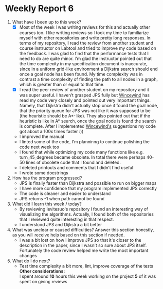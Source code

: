 # Weekly Report 6 
1. What have I been up to this week? <br />
   - [x] Most of the week I was writing reviews for this and actually other courses too. I like writing reviews so I took my time to familiarize myself with other repositories and write pretty long responses. In terms of my repository, I read the review from another student and course instructor on Labtool and tried to improve my code based on the feedback. I was glad to find that the performance tests that I need to do are quite minor. I'm glad the instructor pointed out that the time complexity in my specification document is inaccurate, since in a uniform grid-like environment a Dijkstra search should end once a goal node has been found. My time complexity was in contrast a time complexity of finding the path to all nodes in a graph, which is greater than or equal to that time.
   - [x] I read the peer review of another student on my repository and it was super useful. I haven't grasped JPS fully but [Wincewind](https://github.com/jakubgrad/Aineopintojen-harjoitusty-Algoritmit-ja-teko-ly-/issues/2) has read my code very closely and pointed out very important things. Namely, that Dijkstra didn't actually stop once it found the goal node, that the priority queue for JPS was not like it was supposed to be (the heuristic should be A*-like). They also pointed out that if the heuristic is like in A* search, once the goal node is found the search is complete. After I implemented [Wincewind's](https://github.com/jakubgrad/Aineopintojen-harjoitusty-Algoritmit-ja-teko-ly-/issues/2) suggestions my code got about a 100x times faster :))
   - I improved the manual
   - I linted some of the code, I'm planninng to continue polishing the code next week too
   - I found that while optimizing my code many functions like e.g. turn_45_degrees became obsolete. In total there were perhaps 40-50 lines of obsolete code that I found and deleted.
   - I deleted printouts and comments that I didn't find useful
   - I wrote some docstrings
2. How has the program progressed? <br />
   - JPS is finally faster than Dijkstra and possible to run on bigger maps
   - I have more confidence that my program implemented JPS correctly
   - The code is cleaner and easier to understand
   - JPS returns -1 when path cannot be found
3. What did I learn this week / today? <br />
   - By reviewing levitesuo's repository I found an interesting way of visualizing the algorithms. Actually, I found both of the repositories that I reviewed quite interesting in that respect. 
   - I understood JPS and Dijkstra a bit better
4. What was unclear or caused difficulties? Answer this section honestly, as you will receive help based on this section if needed.  <br />
   - I was a bit lost on how I improve JPS so that it's closer to the description in the paper, since I wasn't so sure about JPS itself. Fortunately the code review helped me write the most important changes 
5. What do I do next? <br />
   - Test time complexity a bit more, lint, improve coverage of the tests
**Other considerations:** <br />
I spent around **10** hours this week working on the project **5** of it was spent on giving reviews<br />
 
